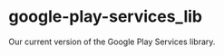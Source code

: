 google-play-services_lib
========================

Our current version of the Google Play Services library.

